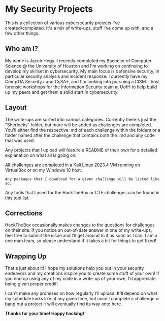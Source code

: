 # My Security Projects

This is a collection of various cybersecurity projects I've created/completed. It's a mix of write-ups, stuff I've come up with, and a few other things.

## Who am I?

My name is Jacob Hegy. I recently completed my Bachelor of Computer Science @ the University of Houston and I'm working on continuing to develop my skillset in cybersecurity.
My main focus is defensive security, in particular security analysis and incident response. I currently have my CompTIA Security+ and CySA+, and I'm looking into pursuing a CISM.
I host forensic workshops for the Information Security team at UofH to help build up my peers and get them a solid start in cybersecurity.

## Layout

The write-ups are sorted into various categories. Currently there's just the "Sherlocks" folder, but more will be added as challenges are completed. You'll either find the respective .md of each challenge within the folders or a folder named after the challenge that contains both the .md and any code that was used.

Any projects that I upload will feature a README of their own for a detailed explanation on what all is going on.


All challenges are completed in a Kali Linux 2023.4 VM running on VirtualBox or on my Windows 10 host.

```Any packages that I download for a given challenge will be listed like so.```

Any tools that I used for the HackTheBox or CTF challenges can be found in this [tool list](https://github.com/Jacob-Hegy/HTB-Write-Ups/blob/main/Tool%20List.md).

## Corrections

HackTheBox occasionally makes changes to the questions for challenges on their site. If you notice an out-of-date answer in one of my write-ups, feel free to submit the issue and I'll get around to it as soon as I can. I am a one man team, so please understand if it takes a bit for things to get fixed!

## Wrapping Up

That's just about it! I hope my solutions help you out in your security endeavors and my creations inspire you to create some stuff of your own! If you end up using any of my code in a write-up of your own, I'd appreciate being given proper credit!

I can't make any promises on how regularly I'll upload. It'll depend on what my schedule looks like at any given time, but once I complete a challenge or bang out a project it will eventually find its way onto here.

**Thanks for your time! Happy hacking!**
